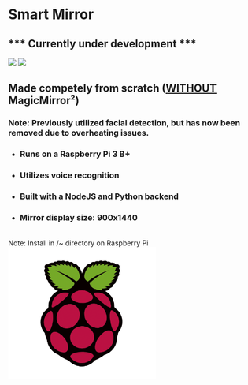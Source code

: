 # Smart Mirror
## *** Currently under development ***
![](https://img.shields.io/badge/Raspberry%20Pi-C51A4A?logo=Raspberry-Pi)
![](https://img.shields.io/badge/Linux-4d4d4d?logo=Linux)

## **Made competely from scratch (<ins>WITHOUT</ins> MagicMirror²)**
### Note: Previously utilized facial detection, but has now been removed due to overheating issues. 

 - ### Runs on a Raspberry Pi 3 B+ 
 - ### Utilizes voice recognition
 - ### Built with a NodeJS and Python backend
 - ### Mirror display size: 900x1440


<br>
Note: Install in /~ directory on Raspberry Pi 

<img src='images/rpi.png' width='300px'>
